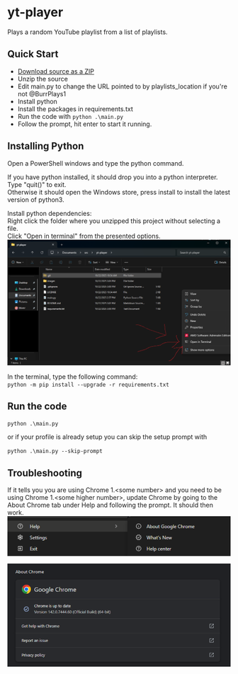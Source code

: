 # yt-player
Plays a random YouTube playlist from a list of playlists.

## Quick Start
- [Download source as a ZIP](./archive/refs/heads/main.zip)
- Unzip the source
- Edit main.py to change the URL pointed to by playlists_location if you're not @BurrPlays1
- Install python
- Install the packages in requirements.txt
- Run the code with `python .\main.py`
- Follow the prompt, hit enter to start it running.

## Installing Python
Open a PowerShell windows and type the python command.  

If you have python installed, it should drop you into a python interpreter. Type "quit()" to exit.  
Otherwise it should open the Windows store, press install to install the latest version of python3.  

Install python dependencies:  
Right click the folder where you unzipped this project without selecting a file.  
Click "Open in terminal" from the presented options.  
![Open in Terminal option](./images/terminal-option.png)  

In the terminal, type the following command:  
`python -m pip install --upgrade -r requirements.txt`

## Run the code
`python .\main.py`

or if your profile is already setup you can skip the setup prompt with

`python .\main.py --skip-prompt`

## Troubleshooting
If it tells you you are using Chrome 1.\<some number\> and you need to be using Chrome 1.\<some higher number\>, update Chrome by going to the About Chrome tab under Help and following the prompt. It should then work.  
![Help -> About Google Chrome](./images/chrome-help.png)


![Chrome Version](./images/chrome-help-version.png)
